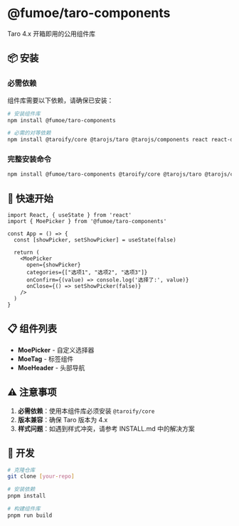 # @fumoe/taro-components

Taro 4.x 开箱即用的公用组件库

## 📦 安装

### 必需依赖
组件库需要以下依赖，请确保已安装：

```bash
# 安装组件库
npm install @fumoe/taro-components

# 必需的对等依赖
npm install @taroify/core @tarojs/taro @tarojs/components react react-dom
```

### 完整安装命令
```bash
npm install @fumoe/taro-components @taroify/core @tarojs/taro @tarojs/components react react-dom
```

## 🚀 快速开始

```tsx
import React, { useState } from 'react'
import { MoePicker } from '@fumoe/taro-components'

const App = () => {
  const [showPicker, setShowPicker] = useState(false)
  
  return (
    <MoePicker
      open={showPicker}
      categories={["选项1", "选项2", "选项3"]}
      onConfirm={(value) => console.log('选择了:', value)}
      onClose={() => setShowPicker(false)}
    />
  )
}
```

## 📋 组件列表

- **MoePicker** - 自定义选择器
- **MoeTag** - 标签组件
- **MoeHeader** - 头部导航

## ⚠️ 注意事项

1. **必需依赖**：使用本组件库必须安装 `@taroify/core`
2. **版本兼容**：确保 Taro 版本为 4.x
3. **样式问题**：如遇到样式冲突，请参考 INSTALL.md 中的解决方案

## 🔧 开发

```bash
# 克隆仓库
git clone [your-repo]

# 安装依赖
pnpm install

# 构建组件库
pnpm run build
```